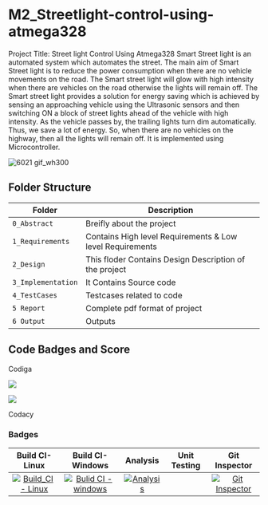 # M2_Streetlight-control-using-atmega328
Project Title: Street light Control Using Atmega328
Smart Street light is an automated system which automates the street. The main aim of Smart Street
light is to reduce the power consumption when there are no vehicle movements on the road. The
Smart street light will glow with high intensity when there are vehicles on the road otherwise the
lights will remain off.
The Smart street light provides a solution for energy saving which is achieved by sensing an
approaching vehicle using the Ultrasonic sensors and then switching ON a block of street lights ahead
of the vehicle with high intensity. As the vehicle passes by, the trailing lights turn dim automatically.
Thus, we save a lot of energy. So, when there are no vehicles on the highway, then all the lights will
remain off. It is implemented using Microcontroller.


![6021 gif_wh300](https://user-images.githubusercontent.com/102902624/164909851-758e4955-c8d4-48c3-a4ae-954a456aa7b1.gif)


## Folder Structure
|Folder             | Description |
|-------------------| -----------------------------------------|
| `0_Abstract`      | Breifly about the project |
| `1_Requirements`  | Contains High level Requirements & Low level Requirements  |
| `2_Design`        | This floder Contains Design Description of the project |
| `3_Implementation`| It Contains Source code |
| `4_TestCases`     | Testcases related to code |
| `5 Report`        | Complete pdf format of project |
| `6 Output`        | Outputs |

## Code Badges and Score

Codiga

![ ](https://api.codiga.io/project/33126/score/svg)

![ ](https://api.codiga.io/project/33126/status/svg)

Codacy

### Badges
|Build CI-Linux|Build CI-Windows|Analysis|Unit Testing |Git Inspector|
|:--:|:--:|:--:|:--:|:--:|
|[![Build_CI - Linux](https://github.com/sushmithanv9535356798/M2_Streetlight-control-using-atmega328/actions/workflows/Linux.yml/badge.svg)](https://github.com/sushmithanv9535356798/M2_Streetlight-control-using-atmega328/actions/workflows/Linux.yml)|[![Bulid CI - windows](https://github.com/sushmithanv9535356798/M2_Streetlight-control-using-atmega328/actions/workflows/Windows.yml/badge.svg)](https://github.com/sushmithanv9535356798/M2_Streetlight-control-using-atmega328/actions/workflows/Windows.yml)|[![Analysis](https://github.com/sushmithanv9535356798/M2_Streetlight-control-using-atmega328/actions/workflows/analysis.yml/badge.svg)](https://github.com/sushmithanv9535356798/M2_Streetlight-control-using-atmega328/actions/workflows/analysis.yml)||[![Git Inspector](https://github.com/sushmithanv9535356798/M2_Streetlight-control-using-atmega328/actions/workflows/gitinsp.yml/badge.svg)](https://github.com/sushmithanv9535356798/M2_Streetlight-control-using-atmega328/actions/workflows/gitinsp.yml)|
